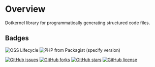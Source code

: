 # Overview

Dotkernel library for programmatically generating structured code files.

## Badges

![OSS Lifecycle](https://img.shields.io/osslifecycle/dotkernel/dot-maker)
![PHP from Packagist (specify version)](https://img.shields.io/packagist/php-v/dotkernel/dot-maker/1.0)

[![GitHub issues](https://img.shields.io/github/issues/dotkernel/dot-maker)](https://github.com/dotkernel/dot-maker/issues)
[![GitHub forks](https://img.shields.io/github/forks/dotkernel/dot-maker)](https://github.com/dotkernel/dot-maker/network)
[![GitHub stars](https://img.shields.io/github/stars/dotkernel/dot-maker)](https://github.com/dotkernel/dot-maker/stargazers)
[![GitHub license](https://img.shields.io/github/license/dotkernel/dot-maker)](https://github.com/dotkernel/dot-maker/blob/1.0/LICENSE.md)

